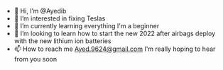 - 👋 Hi, I’m @Ayedib
- 👀 I’m interested in fixing Teslas
- 🌱 I’m currently learning everything I'm a beginner 
- 💞️ I’m looking to learn how to start the new 2022 after airbags deploy with the new lithium ion batteries 
- 📫 How to reach me Ayed.9624@gmail.com
I'm really hoping to hear from you soon

<!---
Ayedib/Ayedib is a ✨ special ✨ repository because its `README.md` (this file) appears on your GitHub profile.
You can click the Preview link to take a look at your changes.
--->
